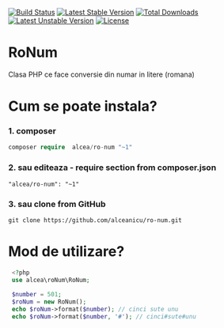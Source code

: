 [![Build Status](https://travis-ci.org/alceanicu/ro-num.svg?branch=master)](https://travis-ci.org/alceanicu/ro-num) [![Latest Stable Version](https://poser.pugx.org/alcea/ro-num/v/stable.svg)](https://packagist.org/packages/alcea/ro-num) [![Total Downloads](https://poser.pugx.org/alcea/ro-num/downloads.svg)](https://packagist.org/packages/alcea/ro-num) [![Latest Unstable Version](https://poser.pugx.org/alcea/ro-num/v/unstable.svg)](https://packagist.org/packages/alcea/ro-num) [![License](https://poser.pugx.org/alcea/ro-num/license.svg)](https://packagist.org/packages/alcea/ro-num)

# RoNum 
Clasa PHP ce face conversie din numar in litere (romana)

# Cum se poate instala?

### 1. composer
```php
composer require  alcea/ro-num "~1"
```

### 2. sau editeaza - require section from composer.json
```
"alcea/ro-num": "~1"
```

### 3. sau clone from GitHub
```
git clone https://github.com/alceanicu/ro-num.git
```

# Mod de utilizare?

```php
 <?php
 use alcea\roNum\RoNum;
 
 $number = 501;
 $roNum = new RoNum();
 echo $roNum->format($number); // cinci sute unu
 echo $roNum->format($number, '#'); // cinci#sute#unu
 ```
